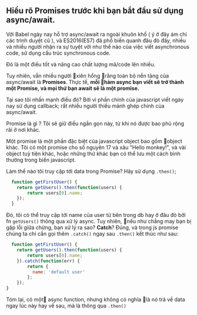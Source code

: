## Hiểu rõ Promises trước khi bạn bắt đầu sử dụng async/await.
Với Babel ngày nay hỗ trợ async/await ra ngoài khuôn khổ ( ý ở đây ám chỉ các trình duyệt cũ ), và ES2016(ES7) đã phổ biến quanh đâu đó đây, nhiều và nhiều người nhận ra sự tuyệt vời như thế nào của việc viết asynchronous code, sử dụng cấu trúc synchronous code.

Đó là một điều tốt và nâng cao chất lượng mã/code lên nhiều.

Tuy nhiên, vẫn nhiều người xiên hổng rằng toàn bộ nền tảng của async/await là **Promises**. Thực tế, **mỗi hàm async bạn viết sẽ trở thành một Promise, và mọi thứ bạn await sẽ là một promise.**

Tại sao tôi nhấn mạnh điều đó? Bởi vì phần chính của javascript viết ngày nay sử dụng callback; rất nhiều người thiếu mảnh ghép chính của async/await.

Promise là gì ?
Tôi sẽ giữ điều ngắn gọn này, từ khi nó được bao phủ rộng rãi ở nơi khác.

Một promise là một phần đặc biệt của javascript object bao gồm object khác. Tôi có một promise cho số nguyên 17 và xâu "Hello monkey!", và vài object tuỳ tiện khác, hoặc những thứ khác bạn có thể lưu một cách bình thường trong biến javascript.

Làm thế nào tôi truy cập tới data trong Promise? Hãy sử dụng `.then()`;

```javascript
  function getFirstUser() {
    return getUsers().then(function(users) {
        return users[0].name;
    });
  }
```

Đó, tôi có thể truy cập tới name của user từ bên trong db hay ở đâu đó bởi fn `getUsers()` thông qua xử lý async.
Tuy nhiên, nếu như chẳng may bạn bị gặp lỗi giữa chừng, bạn xử lý ra sao? **Catch**?
Đúng, và trong js promise chúng ta chỉ cần gọi thêm `.catch()` ngay sau `.then()` kết thúc như sau:

```javascript
  function getFirstUser() {
    return getUsers().then(function(users) {
        return users[0].name;
    }).catch(function(err) {
        return {
          name: 'default user'
        };
    });
}
```

Tóm lại, có một async function, nhưng không có nghĩa là nó trả về data ngay lúc này hay về sau, mà là thông qua `.then()`